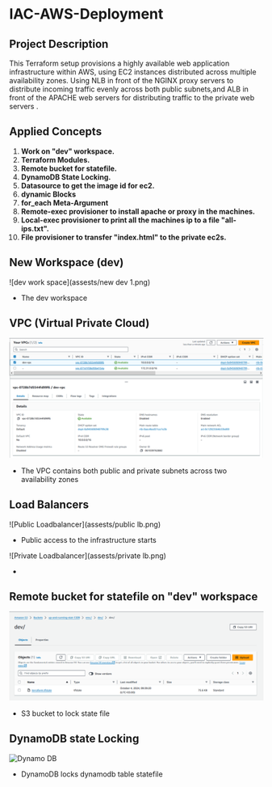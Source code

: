 # IAC-AWS-Deployment


## Project Description

This Terraform setup provisions a highly available web application infrastructure within AWS, using EC2 instances distributed across multiple availability zones. Using NLB in front of the NGINX proxy servers to distribute incoming traffic evenly across both public subnets,and ALB in front of the APACHE web servers for distributing traffic to the private web servers . 


## Applied Concepts

1. **Work on "dev" workspace.**
2. **Terraform Modules.**
3. **Remote bucket for statefile.**
4. **DynamoDB State Locking.**
5. **Datasource to get the image id for ec2.**
6. **dynamic Blocks**
7. **for_each Meta-Argument**
8. **Remote-exec provisioner to install apache or proxy in the machines.**
9. **Local-exec provisioner to print all the machines ip to a file "all-ips.txt".**
10. **File provisioner to transfer "index.html" to the private ec2s.**


## New Workspace (dev)

![dev work space](assests/new dev 1.png)


- The dev workspace 

## VPC (Virtual Private Cloud)

![VPC](assests/vpc.png)

 - The VPC contains both public and private subnets across two availability zones

## Load Balancers

![Public Loadbalancer](assests/public lb.png)

- Public access to the infrastructure starts


![Private Loadbalancer](assests/private lb.png)

- 

## Remote bucket for statefile on "dev" workspace

![S3 Bucket](assests/s3.png)

- S3 bucket to lock state file

## DynamoDB state Locking

![Dynamo DB](assests/dynamodb,png)

- DynamoDB locks dynamodb table statefile



